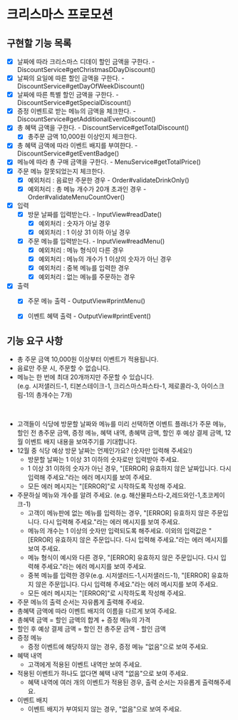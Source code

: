 # 크리스마스 프로모션

## 구현할 기능 목록
- [x] 날짜에 따라 크리스마스 디데이 할인 금액을 구한다. - DiscountService#getChristmasDDayDiscount()
- [x] 날짜의 요일에 따른 할인 금액을 구한다. - DiscountService#getDayOfWeekDiscount()
- [x] 날짜에 따른 특별 할인 금액을 구한다. - DiscountService#getSpecialDiscount()
- [x] 증정 이벤트로 받는 메뉴의 금액을 체크한다. - DiscountService#getAdditionalEventDiscount()
- [x] 총 혜택 금액을 구한다. - DiscountService#getTotalDiscount()
  - [x] 총주문 금액 10,000원 이상인지 체크한다.
- [x] 총 혜택 금액에 따라 이벤트 배지를 부여한다. - DiscountService#getEventBadge()
- [x] 메뉴에 따라 총 구매 금액을 구한다. - MenuService#getTotalPrice()
- [x] 주문 메뉴 잘못되었는지 체크한다.
  - [x] 예외처리 : 음료만 주문한 경우 - Order#validateDrinkOnly()
  - [x] 예외처리 : 총 메뉴 개수가 20개 초과인 경우 - Order#validateMenuCountOver()
- [x] 입력
  - [x] 방문 날짜를 입력받는다. - InputView#readDate()
    - [x] 예외처리 : 숫자가 아닐 경우
    - [x] 예외처리 : 1 이상 31 이하 아닐 경우
  - [x] 주문 메뉴를 입력받는다. - InputView#readMenu()
    - [x] 예외처리 : 메뉴 형식이 다른 경우
    - [x] 예외처리 : 메뉴의 개수가 1 이상의 숫자가 아닌 경우
    - [x] 예외처리 : 중복 메뉴를 입력한 경우
    - [x] 예외처리 : 없는 메뉴를 주문하는 경우
- [x] 출력
  - [x] 주문 메뉴 출력 - OutputView#printMenu()
  - [x] 이벤트 혜택 출력 - OutputView#printEvent()


## 기능 요구 사항
- 총 주문 금액 10,000원 이상부터 이벤트가 적용됩니다.
- 음료만 주문 시, 주문할 수 없습니다.
- 메뉴는 한 번에 최대 20개까지만 주문할 수 있습니다.  
  (e.g. 시저샐러드-1, 티본스테이크-1, 크리스마스파스타-1, 제로콜라-3, 아이스크림-1의 총개수는 7개)

<br>

- 고객들이 식당에 방문할 날짜와 메뉴를 미리 선택하면 이벤트 플래너가 주문 메뉴, 할인 전 총주문 금액, 증정 메뉴, 혜택 내역, 총혜택 금액, 할인 후 예상 결제 금액, 12월 이벤트 배지 내용을 보여주기를 기대합니다.
- 12월 중 식당 예상 방문 날짜는 언제인가요? (숫자만 입력해 주세요!)
  - 방문할 날짜는 1 이상 31 이하의 숫자로만 입력받아 주세요.
  - 1 이상 31 이하의 숫자가 아닌 경우, "[ERROR] 유효하지 않은 날짜입니다. 다시 입력해 주세요."라는 에러 메시지를 보여 주세요.
  - 모든 에러 메시지는 "[ERROR]"로 시작하도록 작성해 주세요.
- 주문하실 메뉴와 개수를 알려 주세요. (e.g. 해산물파스타-2,레드와인-1,초코케이크-1)
  - 고객이 메뉴판에 없는 메뉴를 입력하는 경우, "[ERROR] 유효하지 않은 주문입니다. 다시 입력해 주세요."라는 에러 메시지를 보여 주세요.
  - 메뉴의 개수는 1 이상의 숫자만 입력되도록 해주세요. 이외의 입력값은 "[ERROR] 유효하지 않은 주문입니다. 다시 입력해 주세요."라는 에러 메시지를 보여 주세요.
  - 메뉴 형식이 예시와 다른 경우, "[ERROR] 유효하지 않은 주문입니다. 다시 입력해 주세요."라는 에러 메시지를 보여 주세요.
  - 중복 메뉴를 입력한 경우(e.g. 시저샐러드-1,시저샐러드-1), "[ERROR] 유효하지 않은 주문입니다. 다시 입력해 주세요."라는 에러 메시지를 보여 주세요.
  - 모든 에러 메시지는 "[ERROR]"로 시작하도록 작성해 주세요.
- 주문 메뉴의 출력 순서는 자유롭게 출력해 주세요.
- 총혜택 금액에 따라 이벤트 배지의 이름을 다르게 보여 주세요.
- 총혜택 금액 = 할인 금액의 합계 + 증정 메뉴의 가격
- 할인 후 예상 결제 금액 = 할인 전 총주문 금액 - 할인 금액
- 증정 메뉴
  - 증정 이벤트에 해당하지 않는 경우, 증정 메뉴 "없음"으로 보여 주세요.
- 혜택 내역
  - 고객에게 적용된 이벤트 내역만 보여 주세요.
- 적용된 이벤트가 하나도 없다면 혜택 내역 "없음"으로 보여 주세요.
  - 혜택 내역에 여러 개의 이벤트가 적용된 경우, 출력 순서는 자유롭게 출력해주세요.
- 이벤트 배지
  - 이벤트 배지가 부여되지 않는 경우, "없음"으로 보여 주세요.